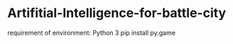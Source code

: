 # Artifitial-Intelligence-for-battle-city
requirement of environment:
Python 3
pip install py.game 

